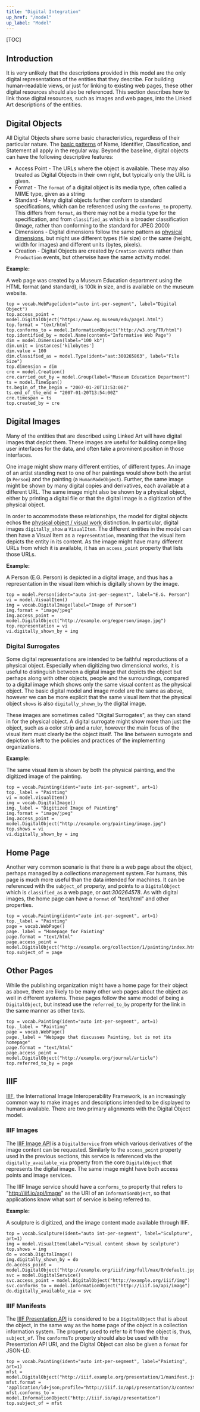 ```yaml
---
title: "Digital Integration"
up_href: "/model"
up_label: "Model"
---
```


[TOC]

## Introduction

It is very unlikely that the descriptions provided in this model are the only digital representations of the entities that they describe.  For building human-readable views, or just for linking to existing web pages, these other digital resources should also be referenced.  This section describes how to link those digital resources, such as images and web pages, into the Linked Art descriptions of the entities.


## Digital Objects

All Digital Objects share some basic characteristics, regardless of their particular nature.  The [basic patterns](/model/base/) of Name, Identifier, Classification, and Statement all apply in the regular way. Beyond the baseline, digital objects can have the following descriptive features:

* Access Point - The URLs where the object is available. These may also treated as Digital Objects in their own right, but typically only the URL is given.
* Format - The `format` of a digital object is its media type, often called a MIME type, given as a string
* Standard - Many digital objects further conform to standard specifications, which can be referenced using the `conforms_to` property. This differs from `format`, as there may not be a media type for the specification, and from `classified_as` which is a broader classification (Image, rather than conforming to the standard for JPEG 2000)
* Dimensions - Digital dimensions follow the same pattern as [physical dimensions](/model/object/physical/#dimensions), but might use different types (file size) or the same (height, width for images) and different units (bytes, pixels).
* Creation - Digital Objects are created by `Creation` events rather than `Production` events, but otherwise have the same activity model.


__Example:__

A web page was created by a Museum Education department using the HTML format (and standard), is 100k in size, and is available on the museum website.

```crom
top = vocab.WebPage(ident="auto int-per-segment", label="Digital Object")
top.access_point = model.DigitalObject("https://www.eg.museum/edu/page1.html")
top.format = "text/html"
top.conforms_to = model.InformationObject("http://w3.org/TR/html")
top.identified_by = model.Name(content="Informative Web Page")
dim = model.Dimension(label="100 kb")
dim.unit = instances['kilobytes']
dim.value = 100
dim.classified_as = model.Type(ident="aat:300265863", label="File Size")
top.dimension = dim
cre = model.Creation()
cre.carried_out_by = model.Group(label="Museum Education Department")
ts = model.TimeSpan()
ts.begin_of_the_begin = "2007-01-20T13:53:00Z"
ts.end_of_the_end = "2007-01-20T13:54:00Z"
cre.timespan = ts
top.created_by = cre
```


## Digital Images

Many of the entities that are described using Linked Art will have digital images that depict them. These images are useful for building compelling user interfaces for the data, and often take a prominent position in those interfaces.

One image might show many different entities, of different types.  An image of an artist standing next to one of her paintings would show both the artist (a `Person`) and the painting (a `HumanMadeObject`).  Further, the same image might be shown by many digital copies and derivatives, each available at a different URL. The same image might also be shown by a physical object, either by printing a digital file or that the digital image is a digitization of the physical object. 

In order to accommodate these relationships, the model for digital objects echos the [physical object / visual work](/model/object/aboutness/) distinction. In particular, digital images `digitally_show` a `VisualItem`. The different entities in the model can then have a Visual Item as a `representation`, meaning that the visual item depicts the entity in its content. As the image might have many different URLs from which it is available, it has an `access_point` property that lists those URLs.

__Example:__

A Person (E.G. Person) is depicted in a digital image, and thus has a representation in the visual item which is digitally shown by the image.


```crom
top = model.Person(ident="auto int-per-segment", label="E.G. Person")
vi = model.VisualItem()
img = vocab.DigitalImage(label="Image of Person")
img.format = "image/jpeg"
img.access_point = model.DigitalObject("http://example.org/egperson/image.jpg")
top.representation = vi
vi.digitally_shown_by = img
```

### Digital Surrogates

Some digital representations are intended to be faithful reproductions of a physical object.  Especially when digitizing two dimensional works, it is useful to distinguish between a digital image that depicts the object but perhaps along with other objects, people and the surroundings, compared to a digital image which shows only the same visual content as the physical object. The basic digital model and image model are the same as above, however we can be more explicit that the same visual item that the physical object `shows` is also `digitally_shown_by` the digital image.  

These images are sometimes called "Digital Surrogates", as they can stand in for the physical object. A digital surrogate might show more than just the object, such as a color strip and a ruler, however the main focus of the visual item must clearly be the object itself. The line between surrogate and depiction is left to the policies and practices of the implementing organizations.

__Example:__

The same visual item is shown by both the physical painting, and the digitized image of the painting.

```crom
top = vocab.Painting(ident="auto int-per-segment", art=1)
top._label = "Painting"
vi = model.VisualItem()
img = vocab.DigitalImage()
img._label = "Digitized Image of Painting"
img.format = "image/jpeg"
img.access_point = model.DigitalObject("http://example.org/painting/image.jpg")
top.shows = vi
vi.digitally_shown_by = img
```


## Home Page

Another very common scenario is that there is a web page about the object, perhaps managed by a collections management system. For humans, this page is much more useful than the data intended for machines.  It can be referenced with the `subject_of` property, and points to a `DigitalObject` which is `classified_as` a web page, or _aat:300264578_.  As with digital images, the home page can have a `format` of "text/html" and other properties.

```crom
top = vocab.Painting(ident="auto int-per-segment", art=1)
top._label = "Painting"
page = vocab.WebPage()
page._label = "Homepage for Painting"
page.format = "text/html"
page.access_point = model.DigitalObject("http://example.org/collection/1/painting/index.html")
top.subject_of = page
```

## Other Pages

While the publishing organization might have a home page for their object as above, there are likely to be many other web pages about the object as well in different systems.  These pages follow the same model of being a `DigitalObject`, but instead use the `referred_to_by` property for the link in the same manner as other texts. 

```crom
top = vocab.Painting(ident="auto int-per-segment", art=1)
top._label = "Painting"
page = vocab.WebPage()
page._label = "Webpage that discusses Painting, but is not its homepage"
page.format = "text/html"
page.access_point = model.DigitalObject("http://example.org/journal/article")
top.referred_to_by = page
```

## IIIF 

[IIIF](http://iiif.io/), the International Image Interoperability Framework, is an increasingly common way to make images and descriptions intended to be displayed to humans available. There are two primary alignments with the Digital Object model.

### IIIF Images

The [IIIF Image API](http://iiif.io/api/image/) is a `DigitalService` from which various derivatives of the image content can be requested. Similarly to the `access_point` property used in the previous sections, this service is referenced via the `digitally_available_via` property from the core `DigitalObject` that represents the digital image.  The same image might have both access points and image services.

The IIIF Image service should have a `conforms_to` property that refers to "http://iiif.io/api/image" as the URI of an `InformationObject`, so that applications know what sort of service is being referred to.

__Example:__

A sculpture is digitized, and the image content made available through IIIF. 

```crom
top = vocab.Sculpture(ident="auto int-per-segment", label="Sculpture", art=1)
img = model.VisualItem(label="Visual content shown by sculpture")
top.shows = img
do = vocab.DigitalImage()
img.digitally_shown_by = do
do.access_point = model.DigitalObject("http://example.org/iiif/img/full/max/0/default.jpg")
svc = model.DigitalService()
svc.access_point = model.DigitalObject("http://example.org/iiif/img")
svc.conforms_to = model.InformationObject("http://iiif.io/api/image")
do.digitally_available_via = svc
```

### IIIF Manifests 

The [IIIF Presentation API](http://iiif.io/api/presentation/) is considered to be a `DigitalObject` that is about the object, in the same way as the home page of the object in a collection information system.  The property used to refer to it from the object is, thus, `subject_of`.  The `conformsTo` property should also be used with the Presentation API URI, and the Digital Object can also be given a `format` for JSON-LD.

```crom
top = vocab.Painting(ident="auto int-per-segment", label="Painting", art=1)
mfst = model.DigitalObject("http://iiif.example.org/presentation/1/manifest.json")
mfst.format = 'application/ld+json;profile="http://iiif.io/api/presentation/3/context.json"'
mfst.conforms_to = model.InformationObject("http://iiif.io/api/presentation")
top.subject_of = mfst
```

